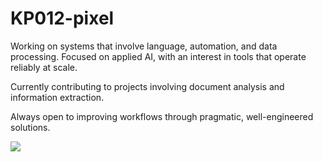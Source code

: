 
# KP012-pixel

Working on systems that involve language, automation, and data processing. Focused on applied AI, with an interest in tools that operate reliably at scale.

Currently contributing to projects involving document analysis and information extraction.

Always open to improving workflows through pragmatic, well-engineered solutions.

![](hello.svg)
